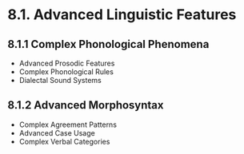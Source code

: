 # 8.1. Advanced Linguistic Features

## 8.1.1 Complex Phonological Phenomena
- Advanced Prosodic Features
- Complex Phonological Rules
- Dialectal Sound Systems

## 8.1.2 Advanced Morphosyntax
- Complex Agreement Patterns
- Advanced Case Usage
- Complex Verbal Categories


